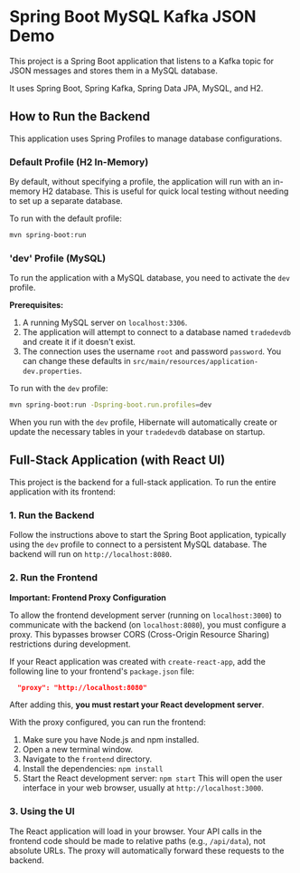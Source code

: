 # Spring Boot MySQL Kafka JSON Demo

This project is a Spring Boot application that listens to a Kafka topic for JSON messages and stores them in a MySQL database.

It uses Spring Boot, Spring Kafka, Spring Data JPA, MySQL, and H2.

## How to Run the Backend

This application uses Spring Profiles to manage database configurations.

### Default Profile (H2 In-Memory)

By default, without specifying a profile, the application will run with an in-memory H2 database. This is useful for quick local testing without needing to set up a separate database.

To run with the default profile:
```bash
mvn spring-boot:run
```

### 'dev' Profile (MySQL)

To run the application with a MySQL database, you need to activate the `dev` profile.

**Prerequisites:**
1.  A running MySQL server on `localhost:3306`.
2.  The application will attempt to connect to a database named `tradedevdb` and create it if it doesn't exist.
3.  The connection uses the username `root` and password `password`. You can change these defaults in `src/main/resources/application-dev.properties`.

To run with the `dev` profile:
```bash
mvn spring-boot:run -Dspring-boot.run.profiles=dev
```

When you run with the `dev` profile, Hibernate will automatically create or update the necessary tables in your `tradedevdb` database on startup.

## Full-Stack Application (with React UI)

This project is the backend for a full-stack application. To run the entire application with its frontend:

### 1. Run the Backend

Follow the instructions above to start the Spring Boot application, typically using the `dev` profile to connect to a persistent MySQL database. The backend will run on `http://localhost:8080`.

### 2. Run the Frontend

**Important: Frontend Proxy Configuration**

To allow the frontend development server (running on `localhost:3000`) to communicate with the backend (on `localhost:8080`), you must configure a proxy. This bypasses browser CORS (Cross-Origin Resource Sharing) restrictions during development.

If your React application was created with `create-react-app`, add the following line to your frontend's `package.json` file:
```json
  "proxy": "http://localhost:8080"
```

After adding this, **you must restart your React development server**.

With the proxy configured, you can run the frontend:
1.  Make sure you have Node.js and npm installed.
2.  Open a new terminal window.
3.  Navigate to the `frontend` directory.
4.  Install the dependencies: `npm install`
5.  Start the React development server: `npm start`
    This will open the user interface in your web browser, usually at `http://localhost:3000`.

### 3. Using the UI

The React application will load in your browser. Your API calls in the frontend code should be made to relative paths (e.g., `/api/data`), not absolute URLs. The proxy will automatically forward these requests to the backend.
